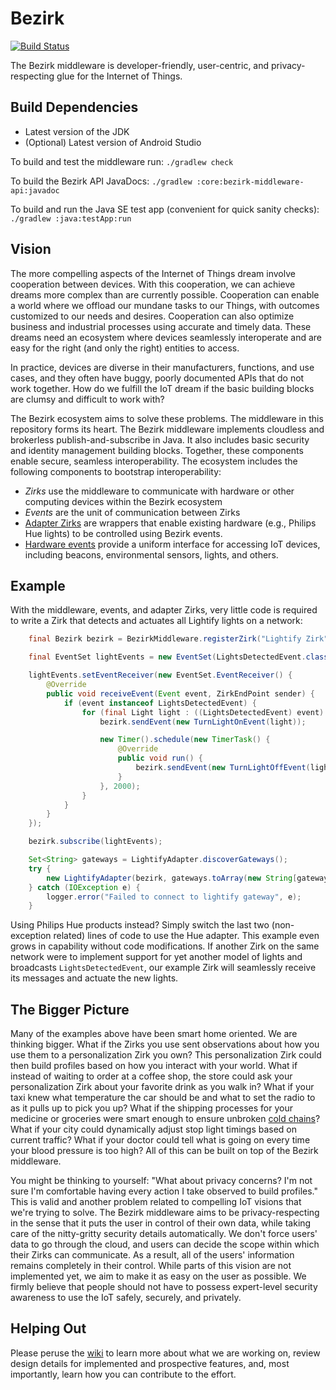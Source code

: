 # Bezirk
[![Build Status](https://travis-ci.org/Bezirk-Bosch/Middleware.png)](https://travis-ci.org/Bezirk-Bosch/Middleware)

The Bezirk middleware is developer-friendly, user-centric, and privacy-respecting glue for the
Internet of Things.

## Build Dependencies

- Latest version of the JDK
- (Optional) Latest version of Android Studio

To build and test the middleware run: `./gradlew check`

To build the Bezirk API JavaDocs: `./gradlew :core:bezirk-middleware-api:javadoc`

To build and run the Java SE test app (convenient for quick sanity checks): `./gradlew :java:testApp:run`

## Vision

The more compelling aspects of the Internet of Things dream involve cooperation between devices. With
this cooperation, we can achieve dreams more complex than are currently possible.
Cooperation can enable a world where we offload our mundane tasks to our Things, with outcomes
customized to our needs and desires. Cooperation can also optimize business and industrial processes
using accurate and timely data. These dreams need an ecosystem where devices seamlessly interoperate
and are easy for the right (and only the right) entities to access.

In practice, devices are diverse in their manufacturers, functions, and use cases, and they often have buggy, poorly documented APIs that do not work together. How do we fulfill the IoT dream if the basic building blocks are clumsy and difficult to work with?

The Bezirk ecosystem aims to solve these problems. The middleware in this repository forms its heart.
The Bezirk middleware implements cloudless and brokerless publish-and-subscribe in Java. It also
includes basic security and identity management building blocks. Together, these components enable
secure, seamless interoperability. The ecosystem includes the following components to bootstrap interoperability:

- _Zirks_ use the middleware to communicate with hardware or other computing devices within the Bezirk
ecosystem
- _Events_ are the unit of communication between Zirks
 - [Adapter Zirks](https://github.com/Bezirk-Bosch/AdapterZirks) are wrappers that enable existing
 hardware (e.g., Philips Hue lights) to be controlled using Bezirk events.  
 - [Hardware events](https://github.com/Bezirk-Bosch/HardwareEvents) provide a uniform interface for accessing IoT devices, including
 beacons, environmental sensors, lights, and others.

## Example

With the middleware, events, and adapter Zirks, very little code is required to
write a Zirk that detects and actuates all Lightify lights on a network:

```java
    final Bezirk bezirk = BezirkMiddleware.registerZirk("Lightify Zirk");

    final EventSet lightEvents = new EventSet(LightsDetectedEvent.class);

    lightEvents.setEventReceiver(new EventSet.EventReceiver() {
        @Override
        public void receiveEvent(Event event, ZirkEndPoint sender) {
            if (event instanceof LightsDetectedEvent) {
                for (final Light light : ((LightsDetectedEvent) event).getLights()) {
                    bezirk.sendEvent(new TurnLightOnEvent(light));

                    new Timer().schedule(new TimerTask() {
                        @Override
                        public void run() {
                            bezirk.sendEvent(new TurnLightOffEvent(light));
                        }
                    }, 2000);
                }
            }
        }
    });

    bezirk.subscribe(lightEvents);

    Set<String> gateways = LightifyAdapter.discoverGateways();
    try {
        new LightifyAdapter(bezirk, gateways.toArray(new String[gateways.size()])[0]);
    } catch (IOException e) {
        logger.error("Failed to connect to lightify gateway", e);
    }
```

Using Philips Hue products instead? Simply switch the last two (non-exception related) lines of code
to use the Hue adapter. This example even grows in capability without code modifications. If another
Zirk on the same network were to implement support for yet another model of lights and broadcasts
`LightsDetectedEvent`, our example Zirk will seamlessly receive its messages and actuate the new
lights.

## The Bigger Picture

Many of the examples above have been smart home oriented. We are thinking bigger. What if the Zirks
you use sent observations about how you use them to a personalization Zirk you own? This
personalization Zirk could then build profiles based on how you interact with your world. What if instead
of waiting to order at a coffee shop, the store could ask your personalization Zirk about your favorite
drink as you walk in? What if your taxi knew what temperature the car should be and what to set the
radio to as it pulls up to pick you up?  What if the shipping processes for your medicine or
groceries were smart enough to ensure unbroken
[cold chains](https://en.wikipedia.org/wiki/Cold_chain)? What if your city could dynamically adjust
stop light timings based on current traffic? What if your doctor could tell what is going on every
time your blood pressure is too high? All of this can be built on top of the Bezirk middleware.

You might be thinking to yourself: "What about privacy concerns? I'm not sure I'm comfortable having every action I take observed
to build profiles." This is valid and another problem related to compelling IoT visions that we're trying to solve. The
Bezirk middleware aims to be privacy-respecting in the sense that it puts the user in
control of their own data, while taking care of the nitty-gritty security details automatically.
We don't force users' data to go through the cloud, and users can decide the scope within which their Zirks
can communicate. As a result, all of the users' information remains completely in their control. While parts of this vision are not implemented yet, we aim
to make it as easy on the user as possible. We firmly believe that people should not have to possess
expert-level security awareness to use the IoT safely, securely, and privately.

## Helping Out

Please peruse the [wiki](https://github.com/Bezirk-Bosch/Middleware/wiki) to learn more about
what we are working on, review design details for implemented and prospective features, and, most
importantly, learn how you can contribute to the effort.
